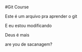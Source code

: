 #Git Course

Este é um arquivo pra aprender o git

E eu estou modificando

Deus é mais

are you de sacanagem?
